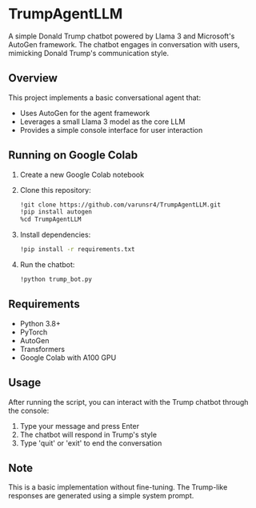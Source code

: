 # TrumpAgentLLM

A simple Donald Trump chatbot powered by Llama 3 and Microsoft's AutoGen framework. The chatbot engages in conversation with users, mimicking Donald Trump's communication style.

## Overview
This project implements a basic conversational agent that:
- Uses AutoGen for the agent framework
- Leverages a small Llama 3 model as the core LLM
- Provides a simple console interface for user interaction

## Running on Google Colab

1. Create a new Google Colab notebook
2. Clone this repository:
   ```bash
   !git clone https://github.com/varunsr4/TrumpAgentLLM.git
   !pip install autogen
   %cd TrumpAgentLLM
   ```

3. Install dependencies:
   ```bash
   !pip install -r requirements.txt
   ```

4. Run the chatbot:
   ```bash
   !python trump_bot.py
   ```

## Requirements
- Python 3.8+
- PyTorch
- AutoGen
- Transformers
- Google Colab with A100 GPU

## Usage
After running the script, you can interact with the Trump chatbot through the console:
1. Type your message and press Enter
2. The chatbot will respond in Trump's style
3. Type 'quit' or 'exit' to end the conversation

## Note
This is a basic implementation without fine-tuning. The Trump-like responses are generated using a simple system prompt.